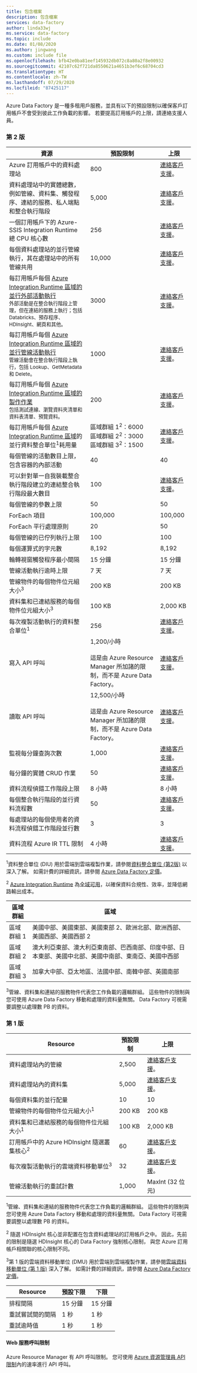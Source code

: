 ```yaml
---
title: 包含檔案
description: 包含檔案
services: data-factory
author: linda33wj
ms.service: data-factory
ms.topic: include
ms.date: 01/08/2020
ms.author: jingwang
ms.custom: include file
ms.openlocfilehash: bfb42e0ba81eef145932db072c8a80a2f8e00932
ms.sourcegitcommit: 42107c62f721da8550621a4651b3ef6c68704cd3
ms.translationtype: HT
ms.contentlocale: zh-TW
ms.lasthandoff: 07/29/2020
ms.locfileid: "87425117"
---
```

Azure Data Factory 是一種多租用戶服務，並具有以下的預設限制以確保客戶訂用帳戶不會受到彼此工作負載的影響。 若要提高訂用帳戶的上限，請連絡支援人員。

### <a name="version-2"></a>第 2 版

| 資源 | 預設限制 | 上限 |
| -------- | ------------- | ------------- |
| Azure 訂用帳戶中的資料處理站 | 800 | [連絡客戶支援](https://azure.microsoft.com/blog/2014/06/04/azure-limits-quotas-increase-requests/)。 |
| 資料處理站中的實體總數，例如管線、資料集、觸發程序、連結的服務、私人端點和整合執行階段 | 5,000 | [連絡客戶支援](https://azure.microsoft.com/blog/2014/06/04/azure-limits-quotas-increase-requests/)。 |
| 一個訂用帳戶下的 Azure-SSIS Integration Runtime 總 CPU 核心數 | 256 | [連絡客戶支援](https://azure.microsoft.com/blog/2014/06/04/azure-limits-quotas-increase-requests/)。 |
| 每個資料處理站的並行管線執行，其在處理站中的所有管線共用 | 10,000  | [連絡客戶支援](https://azure.microsoft.com/blog/2014/06/04/azure-limits-quotas-increase-requests/)。 |
| 每訂用帳戶每個 [Azure Integration Runtime 區域的並行外部活動執行](../articles/data-factory/concepts-integration-runtime.md#integration-runtime-location)<br><small>外部活動是在整合執行階段上管理，但在連結的服務上執行；包括 Databricks、預存程序、HDInsight、網頁和其他。</small> | 3000 | [連絡客戶支援](https://azure.microsoft.com/blog/2014/06/04/azure-limits-quotas-increase-requests/)。 |
| 每訂用帳戶每個 [Azure Integration Runtime 區域的並行管線活動執行](../articles/data-factory/concepts-integration-runtime.md#integration-runtime-location) <br><small>管線活動會在整合執行階段上執行，包括 Lookup、GetMetadata 和 Delete。</small>| 1000 | [連絡客戶支援](https://azure.microsoft.com/blog/2014/06/04/azure-limits-quotas-increase-requests/)。 |
| 每訂用帳戶每個 [Azure Integration Runtime 區域的製作作業](../articles/data-factory/concepts-integration-runtime.md#integration-runtime-location)<br><small>包括測試連線、瀏覽資料夾清單和資料表清單、預覽資料。 | 200 | [連絡客戶支援](https://azure.microsoft.com/blog/2014/06/04/azure-limits-quotas-increase-requests/)。 |
| 每訂用帳戶每個 [Azure Integration Runtime 區域](../articles/data-factory/concepts-integration-runtime.md#integration-runtime-location)的並行資料整合單位<sup>1</sup>耗用量| 區域群組 1<sup>2</sup>：6000<br>區域群組 2<sup>2</sup>：3000<br>區域群組 3<sup>2</sup>：1500 | [連絡客戶支援](https://azure.microsoft.com/blog/2014/06/04/azure-limits-quotas-increase-requests/)。 |
| 每個管線的活動數目上限，包含容器的內部活動 | 40 | 40 |
| 可以針對單一自我裝載整合執行階段建立的連結整合執行階段最大數目 | 100 | [連絡客戶支援](https://azure.microsoft.com/blog/2014/06/04/azure-limits-quotas-increase-requests/)。 |
| 每個管線的參數上限 | 50 | 50 |
| ForEach 項目 | 100,000 | 100,000 |
| ForEach 平行處理原則 | 20 | 50 |
| 每個管線的已佇列執行上限 | 100 | 100 |
| 每個運算式的字元數 | 8,192 | 8,192 |
| 輪轉視窗觸發程序最小間隔 | 15 分鐘 | 15 分鐘 |
| 管線活動執行逾時上限 | 7 天 | 7 天 |
| 管線物件的每個物件位元組大小<sup>3</sup> | 200 KB | 200 KB |
| 資料集和已連結服務的每個物件位元組大小<sup>3</sup> | 100 KB | 2,000 KB |
| 每次複製活動執行的資料整合單位<sup>1</sup> | 256 | [連絡客戶支援](https://azure.microsoft.com/blog/2014/06/04/azure-limits-quotas-increase-requests/)。 |
| 寫入 API 呼叫 | 1,200/小時<br/><br/> 這是由 Azure Resource Manager 所加諸的限制，而不是 Azure Data Factory。 | [連絡客戶支援](https://azure.microsoft.com/blog/2014/06/04/azure-limits-quotas-increase-requests/)。 |
| 讀取 API 呼叫 | 12,500/小時<br/><br/> 這是由 Azure Resource Manager 所加諸的限制，而不是 Azure Data Factory。 | [連絡客戶支援](https://azure.microsoft.com/blog/2014/06/04/azure-limits-quotas-increase-requests/)。 |
| 監視每分鐘查詢次數 | 1,000 | [連絡客戶支援](https://azure.microsoft.com/blog/2014/06/04/azure-limits-quotas-increase-requests/)。 |
| 每分鐘的實體 CRUD 作業 | 50 | [連絡客戶支援](https://azure.microsoft.com/blog/2014/06/04/azure-limits-quotas-increase-requests/)。 |
| 資料流程偵錯工作階段上限 | 8 小時 | 8 小時 |
| 每個整合執行階段的並行資料流程數 | 50 | [連絡客戶支援](https://azure.microsoft.com/blog/2014/06/04/azure-limits-quotas-increase-requests/)。 |
| 每處理站的每個使用者的資料流程偵錯工作階段並行數 | 3 | 3 |
| 資料流程 Azure IR TTL 限制 | 4 小時 | [連絡客戶支援](https://azure.microsoft.com/blog/2014/06/04/azure-limits-quotas-increase-requests/)。 |

<sup>1</sup>資料整合單位 (DIU) 用於雲端到雲端複製作業，請參閱[資料整合單位 (第2版)](../articles/data-factory/copy-activity-performance.md#data-integration-units) 以深入了解。 如需計費的詳細資訊，請參閱 [Azure Data Factory 定價](https://azure.microsoft.com/pricing/details/data-factory/)。

<sup>2</sup> [Azure Integration Runtime](../articles/data-factory/concepts-integration-runtime.md#azure-integration-runtime) 為[全域可用](https://azure.microsoft.com/global-infrastructure/services/)，以確保資料合規性、效率，並降低網路輸出成本。 

| 區域群組 | 區域 | 
| -------- | ------ |
| 區域群組 1 | 美國中部、美國東部、美國東部 2、歐洲北部、歐洲西部、美國西部、美國西部 2 |
| 區域群組 2 | 澳大利亞東部、澳大利亞東南部、巴西南部、印度中部、日本東部、美國中北部、美國中南部、東南亞、美國中西部 |
| 區域群組 3 | 加拿大中部、亞太地區、法國中部、南韓中部、英國南部 |

<sup>3</sup>管線、資料集和連結的服務物件代表您工作負載的邏輯群組。 這些物件的限制與您可使用 Azure Data Factory 移動和處理的資料量無關。 Data Factory 可視需要調整以處理數 PB 的資料。

### <a name="version-1"></a>第 1 版

| **Resource** | **預設限制** | **上限** |
| --- | --- | --- |
| 資料處理站內的管線 |2,500 |[連絡客戶支援](https://azure.microsoft.com/blog/2014/06/04/azure-limits-quotas-increase-requests/)。 |
| 資料處理站內的資料集 |5,000 |[連絡客戶支援](https://azure.microsoft.com/blog/2014/06/04/azure-limits-quotas-increase-requests/)。 |
| 每個資料集的並行配量 |10 |10 |
| 管線物件的每個物件位元組大小<sup>1</sup> |200 KB |200 KB |
| 資料集和已連結服務的每個物件位元組大小<sup>1</sup> |100 KB |2,000 KB |
| 訂用帳戶中的 Azure HDInsight 隨選叢集核心<sup>2</sup> |60 |[連絡客戶支援](https://azure.microsoft.com/blog/2014/06/04/azure-limits-quotas-increase-requests/)。 |
| 每次複製活動執行的雲端資料移動單位<sup>3</sup> |32 |[連絡客戶支援](https://azure.microsoft.com/blog/2014/06/04/azure-limits-quotas-increase-requests/)。 |
| 管線活動執行的重試計數 |1,000 |MaxInt (32 位元) |

<sup>1</sup>管線、資料集和連結的服務物件代表您工作負載的邏輯群組。 這些物件的限制與您可使用 Azure Data Factory 移動和處理的資料量無關。 Data Factory 可視需要調整以處理數 PB 的資料。

<sup>2</sup> 隨選 HDInsight 核心並非配置在包含資料處理站的訂用帳戶之中。 因此，先前的限制是隨選 HDInsight 核心的 Data Factory 強制核心限制， 與您 Azure 訂用帳戶相關聯的核心限制不同。

<sup>3</sup>第 1 版的雲端資料移動單位 (DMU) 用於雲端到雲端複製作業，請參閱[雲端資料移動單位 (第 1 版)](../articles/data-factory/v1/data-factory-copy-activity-performance.md#cloud-data-movement-units) 深入了解。 如需計費的詳細資訊，請參閱 [Azure Data Factory 定價](https://azure.microsoft.com/pricing/details/data-factory/)。

| **Resource** | **預設下限** | **下限** |
| --- | --- | --- |
| 排程間隔 |15 分鐘 |15 分鐘 |
| 重試嘗試間的間隔 |1 秒 |1 秒 |
| 重試逾時值 |1 秒 |1 秒 |

#### <a name="web-service-call-limits"></a>Web 服務呼叫限制
Azure Resource Manager 有 API 呼叫限制。 您可使用 [Azure 資源管理員 API 限制](../articles/azure-resource-manager/management/azure-subscription-service-limits.md#resource-group-limits)內的速率進行 API 呼叫。
